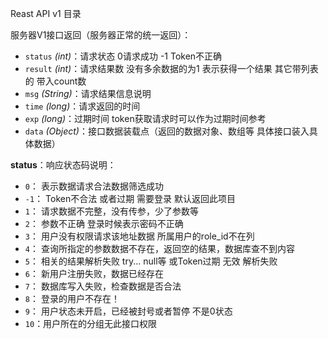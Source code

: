 Reast API v1 目录

服务器V1接口返回（服务器正常的统一返回）：
 * `status` _(int)_：请求状态 0请求成功 -1 Token不正确 
 * `result` _(int)_：请求结果数 没有多余数据的为1 表示获得一个结果 其它带列表的 带入count数
 * `msg` _(String)_：请求结果信息说明
 * `time` _(long)_：请求返回的时间
 * `exp` _(long)_：过期时间 token获取请求时可以作为过期时间参考
 * `data` _(Object)_：接口数据装载点（返回的数据对象、数组等 具体接口装入具体数据）
 
 **status**：响应状态码说明：
  - `0`： 表示数据请求合法数据筛选成功
  - `-1`： Token不合法 或者过期 需要登录 默认返回此项目
  - `1`： 请求数据不完整，没有传参，少了参数等
  - `2`： 参数不正确 登录时候表示密码不正确
  - `3`： 用户没有权限请求该地址数据 所属用户的role_id不在列
  - `4`： 查询所指定的参数数据不存在，返回空的结果，数据库查不到内容
  - `5`： 相关的结果解析失败 try... null等 或Token过期 无效 解析失败
  - `6`： 新用户注册失败，数据已经存在
  - `7`： 数据库写入失败，检查数据是否合法
  - `8`： 登录的用户不存在！
  - `9`： 用户状态未开启，已经被封号或者暂停 不是0状态
  - `10`：用户所在的分组无此接口权限